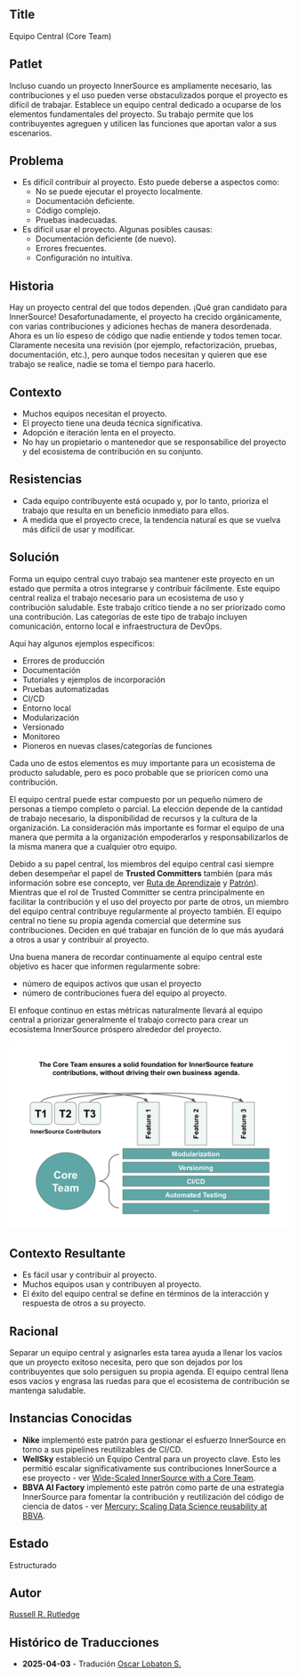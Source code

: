 ## Title

Equipo Central (Core Team)

## Patlet

Incluso cuando un proyecto InnerSource es ampliamente necesario, las contribuciones y el uso pueden verse obstaculizados porque el proyecto es difícil de trabajar.
Establece un equipo central dedicado a ocuparse de los elementos fundamentales del proyecto. Su trabajo permite que los contribuyentes agreguen y utilicen las funciones que aportan valor a sus escenarios.

## Problema

* Es difícil contribuir al proyecto.
Esto puede deberse a aspectos como:
  * No se puede ejecutar el proyecto localmente.
  * Documentación deficiente.
  * Código complejo.
  * Pruebas inadecuadas.
* Es difícil usar el proyecto.
Algunas posibles causas:
  * Documentación deficiente (de nuevo).
  * Errores frecuentes.
  * Configuración no intuitiva.

## Historia

Hay un proyecto central del que todos dependen.
¡Qué gran candidato para InnerSource!
Desafortunadamente, el proyecto ha crecido orgánicamente, con varias contribuciones y adiciones hechas de manera desordenada.
Ahora es un lío espeso de código que nadie entiende y todos temen tocar.
Claramente necesita una revisión (por ejemplo, refactorización, pruebas, documentación, etc.), pero aunque todos necesitan y quieren que ese trabajo se realice, nadie se toma el tiempo para hacerlo.

## Contexto

* Muchos equipos necesitan el proyecto.
* El proyecto tiene una deuda técnica significativa.
* Adopción e iteración lenta en el proyecto.
* No hay un propietario o mantenedor que se responsabilice del proyecto y del ecosistema de contribución en su conjunto.

## Resistencias

* Cada equipo contribuyente está ocupado y, por lo tanto, prioriza el trabajo que resulta en un beneficio inmediato para ellos.
* A medida que el proyecto crece, la tendencia natural es que se vuelva más difícil de usar y modificar.

## Solución

Forma un equipo central cuyo trabajo sea mantener este proyecto en un estado que permita a otros integrarse y contribuir fácilmente.
Este equipo central realiza el trabajo necesario para un ecosistema de uso y contribución saludable.
Este trabajo crítico tiende a no ser priorizado como una contribución.
Las categorías de este tipo de trabajo incluyen comunicación, entorno local e infraestructura de DevOps.

Aquí hay algunos ejemplos específicos:

* Errores de producción
* Documentación
* Tutoriales y ejemplos de incorporación
* Pruebas automatizadas
* CI/CD
* Entorno local
* Modularización
* Versionado
* Monitoreo
* Pioneros en nuevas clases/categorías de funciones

Cada uno de estos elementos es muy importante para un ecosistema de producto saludable, pero es poco probable que se prioricen como una contribución.

El equipo central puede estar compuesto por un pequeño número de personas a tiempo completo o parcial.
La elección depende de la cantidad de trabajo necesario, la disponibilidad de recursos y la cultura de la organización.
La consideración más importante es formar el equipo de una manera que permita a la organización empoderarlos y responsabilizarlos de la misma manera que a cualquier otro equipo.

Debido a su papel central, los miembros del equipo central casi siempre deben desempeñar el papel de **Trusted Committers** también (para más información sobre ese concepto, ver [Ruta de Aprendizaje][tc-learning-path] y [Patrón][tc-pattern]).
Mientras que el rol de Trusted Committer se centra principalmente en facilitar la contribución y el uso del proyecto por parte de otros, un miembro del equipo central contribuye regularmente al proyecto también.
El equipo central no tiene su propia agenda comercial que determine sus contribuciones.
Deciden en qué trabajar en función de lo que más ayudará a otros a usar y contribuir al proyecto.

Una buena manera de recordar continuamente al equipo central este objetivo es hacer que informen regularmente sobre:

* número de equipos activos que usan el proyecto
* número de contribuciones fuera del equipo al proyecto.

El enfoque continuo en estas métricas naturalmente llevará al equipo central a priorizar generalmente el trabajo correcto para crear un ecosistema InnerSource próspero alrededor del proyecto.

![Responsabilidades del Equipo Central y Contribuyentes InnerSource](../../../assets/img/core-team.png)

## Contexto Resultante

* Es fácil usar y contribuir al proyecto.
* Muchos equipos usan y contribuyen al proyecto.
* El éxito del equipo central se define en términos de la interacción y respuesta de otros a su proyecto.

## Racional

Separar un equipo central y asignarles esta tarea ayuda a llenar los vacíos que un proyecto exitoso necesita, pero que son dejados por los contribuyentes que solo persiguen su propia agenda.
El equipo central llena esos vacíos y engrasa las ruedas para que el ecosistema de contribución se mantenga saludable.

## Instancias Conocidas

* **Nike** implementó este patrón para gestionar el esfuerzo InnerSource en torno a sus pipelines reutilizables de CI/CD.
* **WellSky** estableció un Equipo Central para un proyecto clave. Esto les permitió escalar significativamente sus contribuciones InnerSource a ese proyecto - ver [Wide-Scaled InnerSource with a Core Team](https://www.youtube.com/watch?v=kgxexjYdhIc).
* **BBVA AI Factory** implementó este patrón como parte de una estrategia InnerSource para fomentar la contribución y reutilización del código de ciencia de datos - ver [Mercury: Scaling Data Science reusability at BBVA](https://www.bbvaaifactory.com/mercury-acelerando-la-reutilizacion-en-ciencia-de-datos-dentro-de-bbva/).

## Estado

Estructurado

## Autor

[Russell R. Rutledge](https://github.com/rrrutledge)

[tc-learning-path]: https://innersourcecommons.org/learn/learning-path/trusted-committer/
[tc-pattern]: ../2-structured/trusted-committer.md

## Histórico de Traducciones

- **2025-04-03** - Tradución [Oscar Lobaton S.](https://github.com/ovas04)
